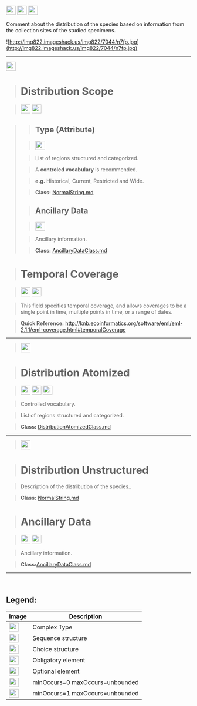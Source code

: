 <img src='http://imageshack.us/a/img16/5397/multipleg.jpg' width='26' height='24' /> <img src='http://img266.imageshack.us/img266/2791/choice.jpg' width='26' height='24' /> <img src='http://img19.imageshack.us/img19/4356/infinitol.jpg' width='26' height='24' />

Comment about the distribution of the species based on information from the collection sites of the studied specimens.

![http://img822.imageshack.us/img822/7044/n7fp.jpg](http://img822.imageshack.us/img822/7044/n7fp.jpg)




---


<img src='http://img6.imageshack.us/img6/1315/sequencej.jpg' width='26' height='24' />


> # Distribution Scope #

> <img src='http://imageshack.us/a/img16/5397/multipleg.jpg' width='26' height='24' /> <img src='http://img585.imageshack.us/img585/4808/optional.jpg' width='26' height='24' />

<blockquote>
<blockquote><h2>Type (Attribute)</h2></blockquote>

<blockquote><img src='http://img585.imageshack.us/img585/4808/optional.jpg' width='26' height='24' /></blockquote>

<blockquote>List of regions structured and categorized.</blockquote>

<blockquote>A <b>controled vocabulary</b> is recommended.</blockquote>

<blockquote><b>e.g.</b> Historical, Current, Restricted and Wide.</blockquote>

<blockquote><b>Class:</b> <a href='../wiki/NormalString.md'>NormalString.md</a></blockquote>

<blockquote><h2>Ancillary Data</h2></blockquote>

<blockquote><img src='http://img19.imageshack.us/img19/4356/infinitol.jpg' width='26' height='24' /></blockquote>

<blockquote>Ancillary information.</blockquote>

<blockquote><b>Class:</b> <a href='../wiki/AncillaryDataClass.md'>AncillaryDataClass.md</a></blockquote>

</blockquote>

> # Temporal Coverage #

> <img src='http://imageshack.us/a/img16/5397/multipleg.jpg' width='26' height='24' /> <img src='http://img585.imageshack.us/img585/4808/optional.jpg' width='26' height='24' />

> This field specifies temporal coverage, and allows coverages to be a single point in time, multiple points in time, or a range of dates.

> <b>Quick Reference:</b> http://knb.ecoinformatics.org/software/eml/eml-2.1.1/eml-coverage.html#temporalCoverage



---

> <img src='http://img266.imageshack.us/img266/2791/choice.jpg' width='26' height='24' />

> # Distribution Atomized #

> <img src='http://imageshack.us/a/img16/5397/multipleg.jpg' width='26' height='24' /> <img src='http://img6.imageshack.us/img6/1315/sequencej.jpg' width='26' height='24' /> <img src='http://img19.imageshack.us/img19/4356/infinitol.jpg' width='26' height='24' />

> Controlled vocabulary.

> List of regions structured and categorized.

> <b>Class:</b> [DistributionAtomizedClass.md](../wiki/DistributionAtomizedClass.md)



---


> <img src='http://img6.imageshack.us/img6/1315/sequencej.jpg' width='26' height='24' />

> # Distribution Unstructured #

> Description of the distribution of the species..

> <b>Class:</b> [NormalString.md](../wiki/NormalString.md)

> # Ancillary Data #

> <img src='http://imageshack.us/a/img16/5397/multipleg.jpg' width='26' height='24' /> <img src='http://img585.imageshack.us/img585/4808/optional.jpg' width='26' height='24' />

> Ancillary information.

> <b>Class:</b>[AncillaryDataClass.md](../wiki/AncillaryDataClass.md)


---


<br>
<h2><b>Legend:</b></h2>

<table><thead><th>Image</th><th>Description</th></thead><tbody>
<tr><td><img src='http://imageshack.us/a/img16/5397/multipleg.jpg' width='26' height='24' /></td><td>Complex Type</td></tr>
<tr><td><img src='http://img6.imageshack.us/img6/1315/sequencej.jpg' width='26' height='24' /></td><td>Sequence structure</td></tr>
<tr><td><img src='http://img266.imageshack.us/img266/2791/choice.jpg' width='26' height='24' /></td><td>Choice structure</td></tr>
<tr><td><img src='http://img52.imageshack.us/img52/2777/elementkw.jpg' width='26' height='24' /></td><td>Obligatory element</td></tr>
<tr><td><img src='http://img585.imageshack.us/img585/4808/optional.jpg' width='26' height='24' /></td><td>Optional element</td></tr>
<tr><td><img src='http://img19.imageshack.us/img19/4356/infinitol.jpg' width='26' height='24' /></td><td>minOccurs=0 maxOccurs=unbounded</td></tr>
<tr><td><img src='http://img198.imageshack.us/img198/6134/unoinfinito.jpg' width='26' height='24' /></td><td>minOccurs=1 maxOccurs=unbounded</td></tr>
